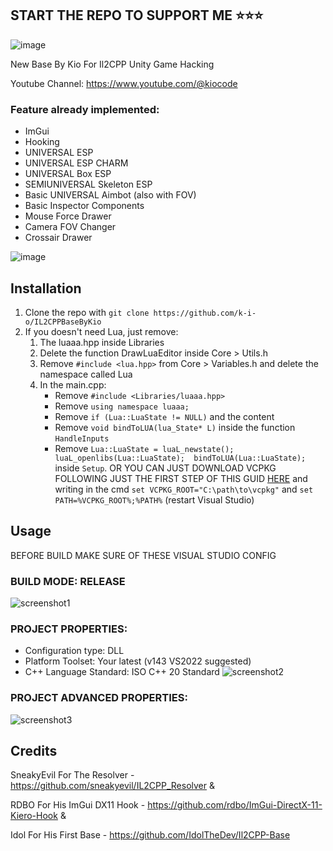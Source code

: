 ## START THE REPO TO SUPPORT ME ⭐⭐⭐

![image](https://github.com/k-i-o/IL2CPPBaseByKio/assets/68398653/e6687de3-e6c2-4ac9-922e-17982a81272a)

New Base By Kio For Il2CPP Unity Game Hacking

Youtube Channel: https://www.youtube.com/@kiocode

### Feature already implemented:
- ImGui
- Hooking
- UNIVERSAL ESP
- UNIVERSAL ESP CHARM
- UNIVERSAL Box ESP
- SEMIUNIVERSAL Skeleton ESP
- Basic UNIVERSAL Aimbot (also with FOV)
- Basic Inspector Components
- Mouse Force Drawer
- Camera FOV Changer
- Crossair Drawer

![image](https://github.com/k-i-o/IL2CPPBaseByKio/assets/68398653/480a1a7b-6f72-4841-96f9-73b33c7d5d7f)

## Installation
1) Clone the repo with `git clone https://github.com/k-i-o/IL2CPPBaseByKio`
2) If you doesn't need Lua, just remove:
   1. The luaaa.hpp inside Libraries
   2. Delete the function DrawLuaEditor inside Core > Utils.h
   3. Remove `#include <lua.hpp>` from Core > Variables.h and delete the namespace called Lua
   4. In the main.cpp:
      - Remove `#include <Libraries/luaaa.hpp>`
      - Remove `using namespace luaaa;`
      - Remove `if (Lua::LuaState != NULL)` and the content
      - Remove `void bindToLUA(lua_State* L)` inside the function `HandleInputs`
      - Remove `Lua::LuaState = luaL_newstate(); luaL_openlibs(Lua::LuaState);	bindToLUA(Lua::LuaState);` inside `Setup`.
  OR YOU CAN JUST DOWNLOAD VCPKG FOLLOWING JUST THE FIRST STEP OF THIS GUID [HERE](https://learn.microsoft.com/en-us/vcpkg/get_started/get-started-msbuild?pivots=shell-cmd#1---set-up-vcpkg) and writing in the cmd `set VCPKG_ROOT="C:\path\to\vcpkg"` and `set PATH=%VCPKG_ROOT%;%PATH%` (restart Visual Studio)

## Usage

BEFORE BUILD MAKE SURE OF THESE VISUAL STUDIO CONFIG

### BUILD MODE: RELEASE
![screenshot1](images/image.png)

### PROJECT PROPERTIES: 
- Configuration type: DLL
- Platform Toolset: Your latest (v143 VS2022 suggested)
- C++ Language Standard: ISO C++ 20 Standard
![screenshot2](images/image1.png)

### PROJECT ADVANCED PROPERTIES:
![screenshot3](images/image2.png)

## Credits
SneakyEvil For The Resolver - https://github.com/sneakyevil/IL2CPP_Resolver &

RDBO For His ImGui DX11 Hook - https://github.com/rdbo/ImGui-DirectX-11-Kiero-Hook &

Idol For His First Base - https://github.com/IdolTheDev/Il2CPP-Base
